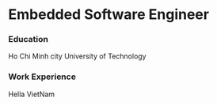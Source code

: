 # Embedded Software Engineer

### Education
Ho Chi Minh city University of Technology

### Work Experience
Hella VietNam

